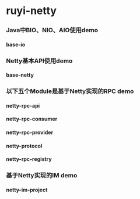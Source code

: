 # ruyi-netty

### Java中BIO、NIO、AIO使用demo
#### base-io 


### Netty基本API使用demo
#### base-netty


### 以下五个Module是基于Netty实现的RPC demo
#### netty-rpc-api
#### netty-rpc-consumer
#### netty-rpc-provider
#### netty-protocol
#### netty-rpc-registry


### 基于Netty实现的IM demo
#### netty-im-project
